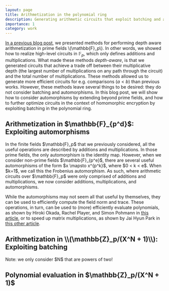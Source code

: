 ```yaml
---
layout: page
title: Arithmetization in the polynomial ring
description: Generating arithmetic circuits that exploit batching and automorphisms
importance: 1
category: work
---
```


[In a previous blog post](/projects/depth_aware_arithmetization), we presented methods for performing depth aware arithmetization in prime fields \\(\mathbb{F}_p\\). In other words, we showed how to realize high-level circuits in $\mathbb{F}_p$, which only defines additions and multiplications. What made these methods <i>depth-aware</i>, is that we generated circuits that achieve a trade off between their multiplicative depth (the largest number of multiplications on any path through the circuit) and the total number of multiplications. These methods allowed us to generate more efficient circuits for e.g. comparisons ($a < b$) than previous works. However, these methods leave several things to be desired: they do not consider batching and automorphisms. In this blog post, we will show how to consider automorphisms by extending beyond prime fields, and how to further optimize circuits in the context of homomorphic encryption by exploiting batching in the polynomial ring.

<h2>Arithmetization in $\mathbb{F}_{p^d}$: Exploiting automorphisms</h2>
In the finite fields $\mathbb{F}_p$ that we previously considered, all the useful operations are described by additions and multiplications. In those prime fields, the only automorphism is the identity map. However, when we consider non-prime fields $\mathbb{F}_{p^e}$, there are several useful automorphisms of the form $x \mapsto x^{p^k}$, where $0 < k < e$. When $k=1$, we call this the Frobenius automorphism. As such, where arithmetic circuits over $\mathbb{F}_p$ were only comprised of additions and multiplications, we now consider additions, multiplications, and automorphisms.

While the automorphisms may not seem all that useful by themselves, they can be used to efficiently compute the field norm and trace. These operations, in turn, can be used to (more) efficiently evaluate polynomials, as shown by Hiroki Okada, Rachel Player, and Simon Pohmann in [this article](https://eprint.iacr.org/2023/1304), or to speed up matrix multiplications, as shown by Jai Hyun Park in [this other article](https://eprint.iacr.org/2025/448).

<h2>Arithmetization in \\(\mathbb{Z}_p/(X^N + 1)\\): Exploiting batching</h2>
Note: we only consider $N$ that are powers of two!


<h2>Polynomial evaluation in $\mathbb{Z}_p/(X^N + 1)$</h2>
